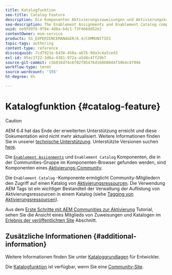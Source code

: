 ```yaml
---
title: Katalogfunktion
seo-title: Catalog Feature
description: Die Komponenten Aktivierungszuweisungen und Aktivierungskatalog sind Komponenten einer Aktivierungs-Community
seo-description: The Enablement Assignments and Enablement Catalog components are components of an enablement community
uuid: ee9fd9f6-9f8e-4d8a-b4c1-73f466dd52e2
contentOwner: msm-service
products: SG_EXPERIENCEMANAGER/6.4/COMMUNITIES
topic-tags: authoring
content-type: reference
discoiquuid: 7cd7921e-6438-450a-a676-9da3c4a5ced3
exl-id: 95ac1f22-3d6a-4381-972a-a5d4c4ff29b7
source-git-commit: c5b816d74c6f02f85476d16868844f39b4c47996
workflow-type: tm+mt
source-wordcount: '155'
ht-degree: 6%

---
```


# Katalogfunktion {#catalog-feature}

>[!CAUTION]
>
>AEM 6.4 hat das Ende der erweiterten Unterstützung erreicht und diese Dokumentation wird nicht mehr aktualisiert. Weitere Informationen finden Sie in unserer [technische Unterstützung](https://helpx.adobe.com/de/support/programs/eol-matrix.html). Unterstützte Versionen suchen [here](https://experienceleague.adobe.com/docs/?lang=de).

Die [ `Enablement Assignments`](assignments.md) und `Enablement Catalog` Komponenten, die in der Communities-Gruppe im Komponenten-Browser gefunden werden, sind Komponenten eines [Aktivierungs-Community](overview.md#enablement-community).

Die `Enablement Catalog` -Komponente ermöglicht Community-Mitgliedern den Zugriff auf einen Katalog von [Aktivierungsressourcen](resources.md). Die Verwendung AEM Tags ist ein wichtiger Bestandteil der Verwaltung der Auflistung von Aktivierungsressourcen in einem Katalog (siehe [Tagging von Aktivierungsressourcen](tag-resources.md)).

Aus dem [Erste Schritte mit AEM Communities zur Aktivierung](getting-started-enablement.md) Tutorial, sehen Sie die Ansicht eines Mitglieds von Zuweisungen und Katalogen im [Erlebnis der veröffentlichten Site](enablement-published-site.md) Abschnitt.

## Zusätzliche Informationen {#additional-information}

Weitere Informationen finden Sie unter [Kataloggrundlagen](catalog-developer-essentials.md) für Entwickler.

Die [Katalogfunktion](functions.md#catalog-function) ist verfügbar, wenn Sie eine [Community-Site](sites-console.md).
